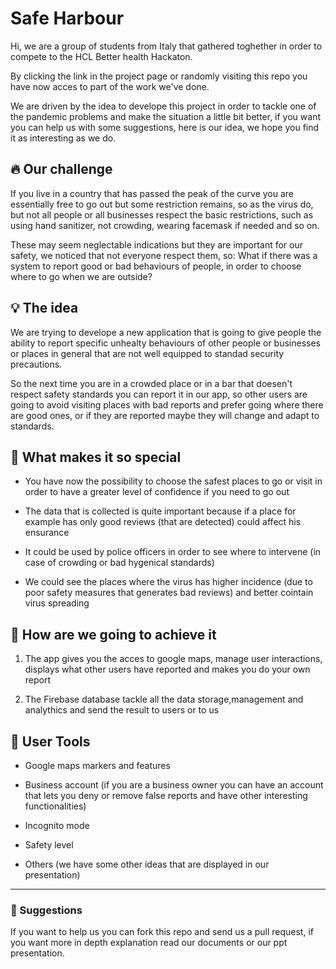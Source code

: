 # Safe Harbour

Hi, we are a group of students from Italy that gathered toghether in order to compete to the HCL Better health Hackaton.

By clicking the link in the project page or randomly visiting this repo you have now acces to part of the work we've done.

We are driven by the idea to develope this project in order to tackle one of the pandemic problems and make the situation a little bit better, if you want you can help us with some suggestions, here is our idea, we hope you find it as interesting as we do.  

## :fire: Our challenge

If you live in a country that has passed the peak of the curve you are essentially free to go out but some restriction remains, so as the virus do, but not all people or all businesses respect the basic restrictions, such as using hand sanitizer, not crowding, wearing facemask if needed and so on. 

These may seem neglectable indications but they are important for our safety, we noticed that not everyone respect them, so: What if there was a system to report good or bad behaviours of people, in order to choose where to go when we are outside? 

## :bulb: The idea

We are trying to develope a new application that is going to give people the ability to report specific unhealty behaviours of other people or businesses or places in general that are not well equipped to standad security precautions. 

So the next time you are in a crowded place or in a bar that doesen't respect safety standards you can report it in our app, so other users are going to avoid visiting places with bad reports and prefer going where there are good ones, or if they are reported maybe they will change and adapt to standards.

## :gem: What makes it so special

* You have now the possibility to choose the safest places to go or visit in order to have a greater level  of confidence if you need to go out

* The data that is collected is quite important because if a place for example has only good reviews (that are detected) could affect his ensurance

* It could be used by police officers in order to see where to intervene (in case of crowding or bad hygenical standards)

* We could see the places where the virus has higher incidence (due to poor safety measures that generates bad reviews) and better cointain virus spreading

## :trumpet: How are we going to achieve it

1) The app gives you the acces to google maps, manage user interactions, displays what other users have reported and makes you do your own report

2) The Firebase database tackle all the data storage,management and analythics and send the result to users or to us

## :triangular_ruler: User Tools

* Google maps markers and features

* Business account (if you are a business owner you can have an account that lets you deny or remove false reports and have other interesting functionalities)

* Incognito mode

* Safety level

* Others (we have some other ideas that are displayed in our presentation)

___

### :speech_balloon: Suggestions

If you want to help us you can fork this repo and send us a pull request, if you want more in depth explanation read our documents or our ppt presentation.
